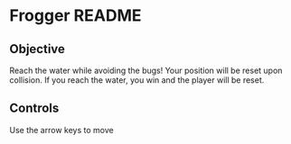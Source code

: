 # Frogger README

## Objective
Reach the water while avoiding the bugs! Your position will be reset upon collision. 
If you reach the water, you win and the player will be reset.


## Controls
Use the arrow keys to move 
